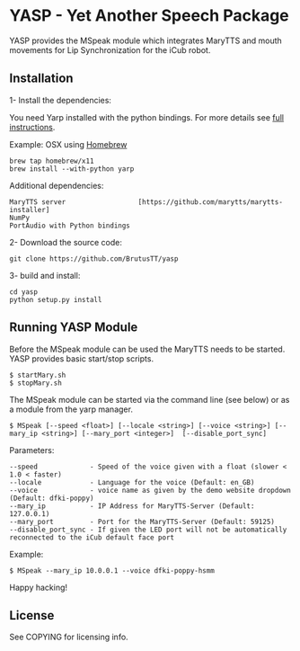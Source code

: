 # YASP - Yet Another Speech Package

YASP provides the MSpeak module which integrates MaryTTS and mouth movements for Lip Synchronization for the iCub robot.

## Installation

1- Install the dependencies:

You need Yarp installed with the python bindings. For more details see 
[full instructions](http://wiki.icub.org/yarpdoc/install.html).

Example: OSX using [Homebrew](http://brew.sh)

    brew tap homebrew/x11
    brew install --with-python yarp


Additional dependencies:

    MaryTTS server					[https://github.com/marytts/marytts-installer]
    NumPy
    PortAudio with Python bindings


2- Download the source code: 

    git clone https://github.com/BrutusTT/yasp

3- build and install:

    cd yasp
    python setup.py install


## Running YASP Module

Before the MSpeak module can be used the MaryTTS needs to be started. YASP provides basic start/stop scripts.

	$ startMary.sh
	$ stopMary.sh

The MSpeak module can be started via the command line (see below) or as a module from the yarp manager.

    $ MSpeak [--speed <float>] [--locale <string>] [--voice <string>] [--mary_ip <string>] [--mary_port <integer>]  [--disable_port_sync]

Parameters:

	--speed				- Speed of the voice given with a float (slower < 1.0 < faster)
	--locale			- Language for the voice (Default: en_GB)
	--voice				- voice name as given by the demo website dropdown (Default: dfki-poppy)
	--mary_ip			- IP Address for MaryTTS-Server (Default: 127.0.0.1)
	--mary_port			- Port for the MaryTTS-Server (Default: 59125)
	--disable_port_sync	- If given the LED port will not be automatically reconnected to the iCub default face port

Example:

    $ MSpeak --mary_ip 10.0.0.1 --voice dfki-poppy-hsmm


Happy hacking!

## License

See COPYING for licensing info.
